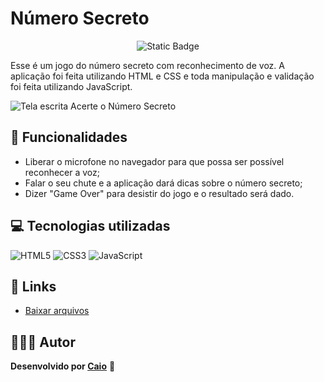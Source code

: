 # Número Secreto

<p align="center">
     <img loading="lazy" alt="Static Badge" src="https://img.shields.io/badge/Status-Conclu%C3%ADdo-blue?style=for-the-badge">
</p>

Esse é um jogo do número secreto com reconhecimento de voz. A aplicação foi feita utilizando HTML e CSS e toda manipulação e validação foi feita utilizando JavaScript.

![Tela escrita Acerte o Número Secreto](https://github.com/caioikn/numero-secreto-voz/assets/28030999/bf0c8a96-97bf-4027-a517-d511d13a3337)

## 🔨 Funcionalidades
- Liberar o microfone no navegador para que possa ser possível reconhecer a voz;
- Falar o seu chute e a aplicação dará dicas sobre o número secreto;
- Dizer "Game Over" para desistir do jogo e o resultado será dado.

## 💻 Tecnologias utilizadas
![HTML5](https://img.shields.io/badge/html5-%23E34F26.svg?style=for-the-badge&logo=html5&logoColor=white) ![CSS3](https://img.shields.io/badge/css3-%231572B6.svg?style=for-the-badge&logo=css3&logoColor=white) ![JavaScript](https://img.shields.io/badge/JavaScript-323330?style=for-the-badge&logo=javascript&logoColor=F7DF1E)

## 🔗 Links
- [Baixar arquivos](https://github.com/caioikn/numero-secreto-voz/archive/main/numero-secreto-voz.zip)

## 🧑🏻‍💻 Autor
**Desenvolvido por [Caio](https://www.linkedin.com/in/caioikena/)** 💙
